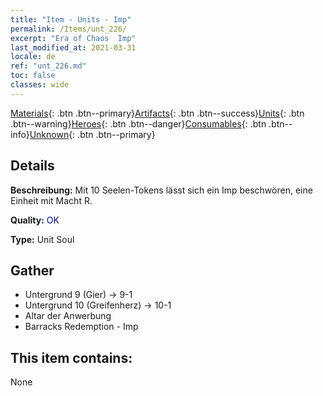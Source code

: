 ```yaml
---
title: "Item - Units - Imp"
permalink: /Items/unt_226/
excerpt: "Era of Chaos  Imp"
last_modified_at: 2021-03-31
locale: de
ref: "unt_226.md"
toc: false
classes: wide
---
```

 [Materials](/de/Items/){: .btn .btn--primary}[Artifacts](/de/Items/Artifacts/){: .btn .btn--success}[Units](/de/Items/Units/){: .btn .btn--warning}[Heroes](/de/Items/Heroes/){: .btn .btn--danger}[Consumables](/de/Items/Consumables/){: .btn .btn--info}[Unknown](/de/Items/Unknown/){: .btn .btn--primary}

## Details
 **Beschreibung:** Mit 10 Seelen-Tokens lässt sich ein Imp beschwören, eine Einheit mit Macht R.

 **Quality:** <span style="color: #0000CD">OK</span>

 **Type:** Unit Soul

## Gather

*    Untergrund 9 (Gier) -> 9-1 
*    Untergrund 10 (Greifenherz) -> 10-1 
*    Altar der Anwerbung 
*    Barracks Redemption - Imp 

## This item contains:

  None

